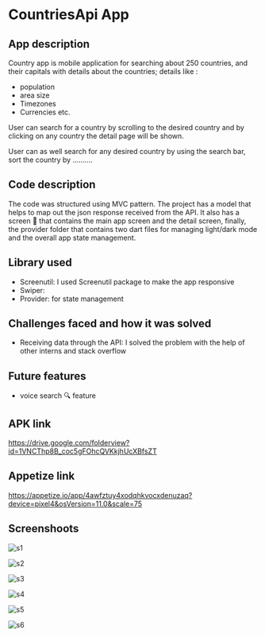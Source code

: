 # CountriesApi App

## App description
Country app is mobile application for searching about 250 countries, 
and their capitals with details about the countries; details like :
- population
- area size
- Timezones
- Currencies etc.

User can search for a country by scrolling to the desired country and
by clicking on any country the detail page will be shown.

User can as well search for any desired country by using the search bar,
sort the country by ..........

## Code description
The code was structured using MVC pattern. The project has a model
that helps to map out the json response received from the API.
It also has a screen 📁 that contains the main app screen and the detail screen,
finally, the provider folder that contains two dart files for managing light/dark mode
and the overall app state management.

## Library used
- Screenutil: I used Screenutil package to make the app responsive
- Swiper: 
- Provider: for state management

## Challenges faced and how it was solved
- Receiving data through the API: I solved the problem with the help of other interns and stack overflow

## Future features
- voice search 🔍 feature

## APK link
https://drive.google.com/folderview?id=1VNCThp8B_coc5gFOhcQVKkjhUcXBfsZT

## Appetize link
 https://appetize.io/app/4awfztuy4xodqhkvocxdenuzaq?device=pixel4&osVersion=11.0&scale=75
 
 ## Screenshoots
 
 ![s1](https://user-images.githubusercontent.com/85957655/201471143-fd5e0e80-ad7a-42c2-981e-f2dc58f4b5a2.jpg)

![s2](https://user-images.githubusercontent.com/85957655/201471146-ade6cb68-49c2-4b24-a471-191283172e76.jpg)

![s3](https://user-images.githubusercontent.com/85957655/201471147-7ab6997c-b0c9-4c01-a1a4-c9c39a72ffd1.jpg)

![s4](https://user-images.githubusercontent.com/85957655/201555438-b5e25e31-f65f-4f65-8ddf-ce03de243470.jpg)

![s5](https://user-images.githubusercontent.com/85957655/201555444-2cbe97d2-fbb2-4d3b-ad8c-cac1882aff71.jpg)

![s6](https://user-images.githubusercontent.com/85957655/201555446-cebe9bfd-e813-449b-a78b-ba4cf5d7cff5.jpg)


